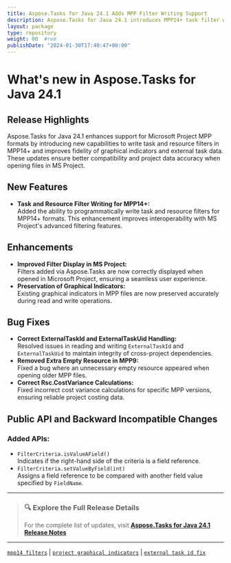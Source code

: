 ```yaml
---
title: Aspose.Tasks for Java 24.1 Adds MPP Filter Writing Support
description: Aspose.Tasks for Java 24.1 introduces MPP14+ task filter writing and enhances external task and cost variance accuracy
layout: package
type: repository
weight: 00	#rem
publishDate: "2024-01-30T17:40:47+00:00"
---
```


# What's new in Aspose.Tasks for Java 24.1

## Release Highlights

Aspose.Tasks for Java 24.1 enhances support for Microsoft Project MPP formats by introducing new capabilities to write task and resource filters in MPP14+ and improves fidelity of graphical indicators and external task data. These updates ensure better compatibility and project data accuracy when opening files in MS Project.

## New Features

- **Task and Resource Filter Writing for MPP14+:**  
  Added the ability to programmatically write task and resource filters for MPP14+ formats. This enhancement improves interoperability with MS Project's advanced filtering features.

## Enhancements

- **Improved Filter Display in MS Project:**  
  Filters added via Aspose.Tasks are now correctly displayed when opened in Microsoft Project, ensuring a seamless user experience.
- **Preservation of Graphical Indicators:**  
  Existing graphical indicators in MPP files are now preserved accurately during read and write operations.

## Bug Fixes

- **Correct ExternalTaskId and ExternalTaskUid Handling:**  
  Resolved issues in reading and writing `ExternalTaskId` and `ExternalTaskUid` to maintain integrity of cross-project dependencies.
- **Removed Extra Empty Resource in MPP9:**  
  Fixed a bug where an unnecessary empty resource appeared when opening older MPP files.
- **Correct Rsc.CostVariance Calculations:**  
  Fixed incorrect cost variance calculations for specific MPP versions, ensuring reliable project costing data.

## Public API and Backward Incompatible Changes

### Added APIs:

- `FilterCriteria.isValueAField()`  
  Indicates if the right-hand side of the criteria is a field reference.
- `FilterCriteria.setValueByField(int)`  
  Assigns a field reference to be compared with another field value specified by `FieldName`.

---

> ### 🔍 Explore the Full Release Details  
>
> For the complete list of updates, visit **[Aspose.Tasks for Java 24.1 Release Notes](https://releases.aspose.com/tasks/java/release-notes/2024/aspose-tasks-for-java-24-1-release-notes/)**

---

[`mpp14 filters`](https://search.aspose.com/q/mpp14-filters.html) | [`project graphical indicators`](https://search.aspose.com/q/project-graphical-indicators.html) | [`external task id fix`](https://search.aspose.com/q/external-task-id-fix.html)
